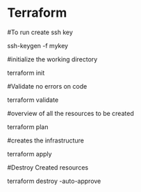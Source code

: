 # Terraform

#To run create ssh key

ssh-keygen -f mykey

#initialize the working directory

terraform init

#Validate no errors on code

terraform validate

#overview of all the resources to be created

terraform plan

#creates the infrastructure

terraform apply

#Destroy Created resources

terraform destroy -auto-approve



